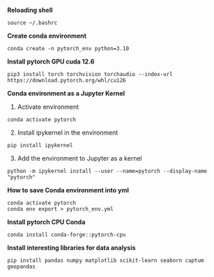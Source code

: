 **Reloading shell**

```
source ~/.bashrc
```

**Create conda environment**

```
conda create -n pytorch_env python=3.10
```

**Install pytorch GPU cuda 12.6**

```
pip3 install torch torchvision torchaudio --index-url https://download.pytorch.org/whl/cu126
```

**Conda environment as a Jupyter Kernel**

1. Activate environment
```
conda activate pytorch
```
2.  Install ipykernel in the environment
```
pip install ipykernel
```
3. Add the environment to Jupyter as a kernel
```
python -m ipykernel install --user --name=pytorch --display-name "pytorch"
```

**How to save Conda environment into yml**

```
conda activate pytorch
conda env export > pytorch_env.yml
```
**Install pytorch CPU Conda**

```
conda install conda-forge::pytorch-cpu
```

**Install interesting libraries for data analysis**

```
pip install pandas numpy matplotlib scikit-learn seaborn captum geopandas
```
